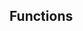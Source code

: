 <!-- Space: Projects -->
<!-- Parent: Fnm -->
<!-- Title: Functions Fnm -->
<!-- Label: Functions -->
<!-- Include: docs/disclaimer.md -->
<!-- Include: ac:toc -->

## Functions
